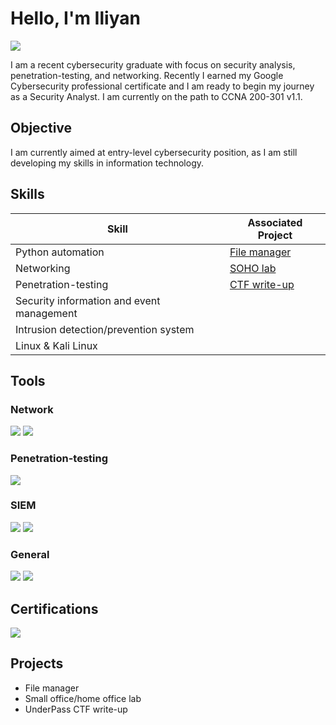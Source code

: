# Hello, I'm Iliyan
<a href="https://www.linkedin.com/in/iliyan-iliev-cs/"><img src="https://img.shields.io/badge/-LinkedIn-0072b1?&style=for-the-badge&logo=linkedin&logoColor=white" /></a>


I am a recent cybersecurity graduate with focus on security analysis, penetration-testing, and networking.
Recently I earned my Google Cybersecurity professional certificate and I am ready to begin my journey as a Security Analyst.
I am currently on the path to CCNA 200-301 v1.1.

## Objective

I am currently aimed at entry-level cybersecurity position, as I am still developing my skills in information technology.

## Skills

| Skill                                         | Associated Project         |
|-----------------------------------------------|----------------------------|
| Python automation         |<a href="https://github.com/iliyan89/file-manager">File manager</a>|
| Networking |<a href="https://github.com/iliyan89/soho-lab">SOHO lab</a>|
| Penetration-testing         |<a href="https://github.com/iliyan89/underpass-writeup">CTF write-up</a>|
| Security information and event management
| Intrusion detection/prevention system
| Linux & Kali Linux

## Tools

### Network
<div>
    <img src="https://img.shields.io/badge/-Wireshark-1679A7?&style=for-the-badge&logo=Wireshark&logoColor=white" />
    <img src="https://img.shields.io/badge/-Suricata-EF3B2D?&style=for-the-badge&logo=Suricata&logoColor=white" />

</div>

### Penetration-testing
<div>
    <img src="https://img.shields.io/badge/-Kali_Linux-557C94?&style=for-the-badge&logo=kali-linux&logoColor=white" />
</div>

### SIEM
<div>
    <img src="https://img.shields.io/badge/-Splunk-000000?&style=for-the-badge&logo=Splunk&logoColor=white" />
    <img src="https://img.shields.io/badge/-Google_Chronicle-4285F4?&style=for-the-badge&logo=googlechronicle&logoColor=white" />
</div>

### General
<div>
    <img src="https://img.shields.io/badge/-SQL-00758F?&style=for-the-badge&logo=postgresql&logoColor=white" />
    <img src="https://img.shields.io/badge/-Python-3776AB?&style=for-the-badge&logo=python&logoColor=white" />
</div>

## Certifications
<div>
<img src="https://img.shields.io/badge/-Google_Cybersecurity_Professional_Certificate-4285F4?&style=for-the-badge&logo=google&logoColor=white" />
</div>

## Projects
- File manager
- Small office/home office lab
- UnderPass CTF write-up

